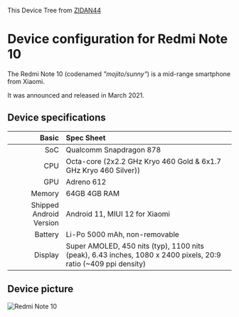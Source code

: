 This Device Tree from [ZIDAN44](https://github.com/zidan44)

Device configuration for Redmi Note 10
=========================================

The Redmi Note 10 (codenamed _"mojito/sunny"_) is a mid-range smartphone from Xiaomi.

It was announced and released in March 2021.

## Device specifications

Basic   | Spec Sheet
-------:|:-------------------------
SoC     | Qualcomm Snapdragon 878
CPU     | Octa-core (2x2.2 GHz Kryo 460 Gold & 6x1.7 GHz Kryo 460 Silver))
GPU     | Adreno 612
Memory  | 64GB 4GB RAM
Shipped Android Version | Android 11, MIUI 12 for Xiaomi
Battery | Li-Po 5000 mAh, non-removable
Display |  Super AMOLED, 450 nits (typ), 1100 nits (peak), 6.43 inches, 1080 x 2400 pixels, 20:9 ratio (~409 ppi density)

## Device picture

![Redmi Note 10](https://fdn2.gsmarena.com/vv/pics/xiaomi/xiaomi-redmi-note10-1.jpg "Redmi Note 10")
